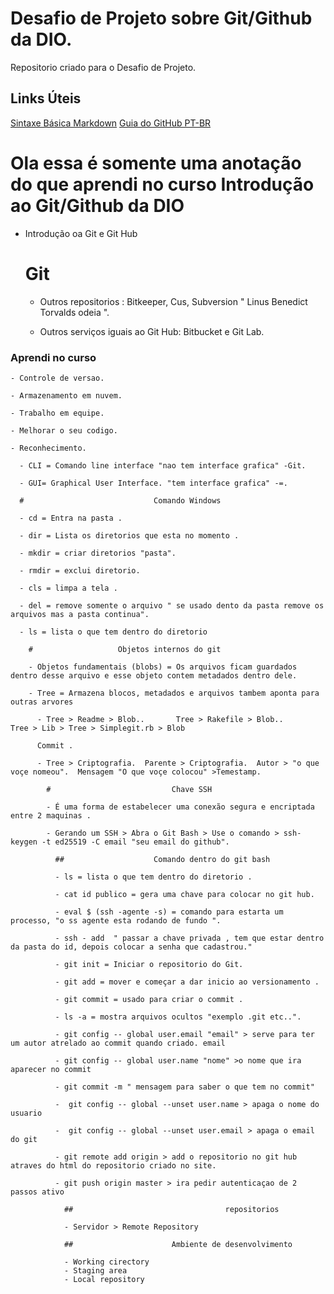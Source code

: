 #  Desafio  de Projeto  sobre Git/Github da DIO.
Repositorio criado para o Desafio de Projeto.
## Links Úteis
[Sintaxe Básica Markdown](https://www.markdownguide.org/basic-syntax/)
[Guia do GitHub PT-BR](https://docs.github.com/pt)
# Ola essa é somente uma anotação do que aprendi no curso Introdução ao Git/Github da DIO 

- Introdução oa Git e Git Hub	

  # 												Git

  - Outros repositorios : Bitkeeper, Cus, Subversion " Linus Benedict Torvalds odeia ".

  - Outros serviços iguais ao Git Hub: Bitbucket e Git Lab.

###           Aprendi no curso
    - Controle de versao.

    - Armazenamento em nuvem.

    - Trabalho em equipe.

    - Melhorar o seu codigo.

    - Reconhecimento.

      - CLI = Comando line interface "nao tem interface grafica" -Git.

      - GUI= Graphical User Interface. "tem interface grafica" -=.

      # 							Comando Windows	

      - cd = Entra na pasta .

      - dir = Lista os diretorios que esta no momento .

      - mkdir = criar diretorios "pasta".

      - rmdir = exclui diretorio.

      - cls = limpa a tela .

      - del = remove somente o arquivo " se usado dento da pasta remove os arquivos mas a pasta continua".

      - ls = lista o que tem dentro do diretorio 

        # 					Objetos internos do git 

        - Objetos fundamentais (blobs) = Os arquivos ficam guardados dentro desse arquivo e esse objeto contem metadados dentro dele.

        - Tree = Armazena blocos, metadados e arquivos tambem aponta para outras arvores   

          - Tree > Readme > Blob..       Tree > Rakefile > Blob..      Tree > Lib > Tree > Simplegit.rb > Blob

          Commit .

          - Tree > Criptografia.  Parente > Criptografia.  Autor > "o que voçe nomeou".  Mensagem "O que voçe colocou" >Temestamp.

            # 							Chave SSH

            - É uma forma de estabelecer uma conexão segura e encriptada entre 2 maquinas .

            - Gerando um SSH > Abra o Git Bash > Use o comando > ssh-keygen -t ed25519 -C email "seu email do github". 

              ## 					Comando dentro do git bash

              - ls = lista o que tem dentro do diretorio .

              - cat id publico = gera uma chave para colocar no git hub.

              - eval $ (ssh -agente -s) = comando para estarta um processo, "o ss agente esta rodando de fundo ".

              - ssh - add  " passar a chave privada , tem que estar dentro da pasta do id, depois colocar a senha que cadastrou."

              - git init = Iniciar o repositorio do Git.

              - git add = mover e começar a dar inicio ao versionamento .

              - git commit = usado para criar o commit .

              - ls -a = mostra arquivos ocultos "exemplo .git etc..".

              - git config -- global user.email "email" > serve para ter um autor atrelado ao commit quando criado. email

              - git config -- global user.name "nome" >o nome que ira aparecer no commit 

              - git commit -m " mensagem para saber o que tem no commit"

              -  git config -- global --unset user.name > apaga o nome do usuario 

              -  git config -- global --unset user.email > apaga o email do git

              - git remote add origin > add o repositorio no git hub atraves do html do repositorio criado no site.

              - git push origin master > ira pedir autenticaçao de 2 passos ativo 

                ## 									repositorios

                - Servidor > Remote Repository

                ## 						Ambiente de desenvolvimento

                - Working cirectory 
                - Staging area
                - Local repository

